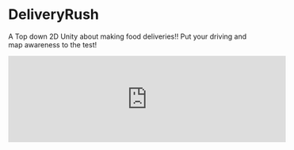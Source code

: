# DeliveryRush
A Top down 2D Unity about making food deliveries!!
Put your driving and map awareness to the test!

<iframe frameborder="0" src="https://itch.io/embed/1475133?border_width=5&amp;bg_color=000000&amp;fg_color=ffffff&amp;link_color=b50000&amp;border_color=830e0e" width="560" height="175"><a href="https://akk-3211.itch.io/delivery-rush">Delivery Rush by AKK321</a></iframe>

